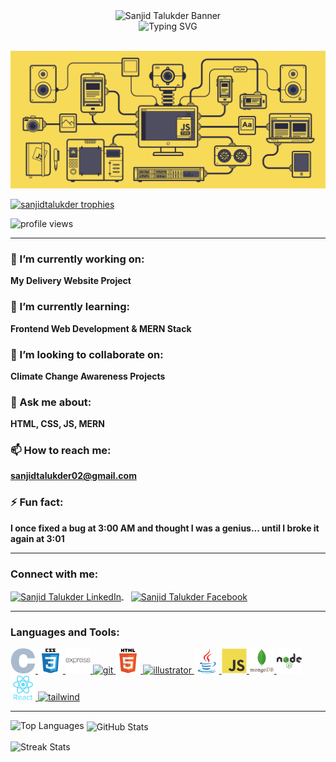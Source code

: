 <!-- HEADER SECTION WITH BANNER -->
<div align="center">
  <img 
    src="https://capsule-render.vercel.app/api?type=waving&color=0:E1EAFC,100:F6D5F7&height=200&section=header&text=SANJID%20TALUKDER&fontSize=40&fontColor=0C1A3E&animation=fadeIn&fontAlignY=38&desc=Frontend%20Web%20Developer%20%7C%20MERN%20Stack%20Enthusiast&descAlignY=51&descAlign=62&descFontColor=1A237E" 
    alt="Sanjid Talukder Banner"
/>
</div>



<div align="center">
  <img src="https://readme-typing-svg.herokuapp.com?font=Fira+Code&weight=700&size=24&duration=4000&pause=1000&color=0D47A1&center=true&vCenter=true&multiline=true&width=600&height=100&lines=👋+Hello,+I'm+Sanjid+Talukder;Frontend+Web+Developer;MERN+Stack+Learner+🚀;Based+in+Bangladesh+🇧🇩" alt="Typing SVG" />
</div>

<br/>


<p align="left">
<!--   <img src="https://github.com/sanjidtalukder/Time-Complexity/blob/main/GitPropileAdd.gif?raw=true" alt="animated coding" width="100%" /> -->
  <img src="github-propular-image.gif" width="100%" height="220px" />
</p>

<p align="left">
  <a href="https://github.com/ryo-ma/github-profile-trophy">
    <img src="https://github-profile-trophy.vercel.app/?username=sanjidtalukder" alt="sanjidtalukder trophies" />
  </a>
</p>

<p align="left">
  <img src="https://komarev.com/ghpvc/?username=sanjidtalukder&label=Profile%20views&color=0e75b6&style=flat" alt="profile views" />
</p>


---

### 🔭 I’m currently working on:
**My Delivery Website Project**

### 🌱 I’m currently learning:
**Frontend Web Development & MERN Stack**

### 👯 I’m looking to collaborate on:
**Climate Change Awareness Projects**

### 💬 Ask me about:
**HTML, CSS, JS, MERN**

### 📫 How to reach me:
**sanjidtalukder02@gmail.com**

### ⚡ Fun fact:
**I once fixed a bug at 3:00 AM and thought I was a genius... until I broke it again at 3:01**

---

<h3 align="left">Connect with me:</h3>
<p align="left">
  <a href="https://www.linkedin.com/in/md-sanjid-talukder-08b681320" target="_blank">
    <img align="center" src="https://raw.githubusercontent.com/rahuldkjain/github-profile-readme-generator/master/src/images/icons/Social/linked-in-alt.svg" alt="Sanjid Talukder LinkedIn" height="30" width="40" />
  </a>
  &nbsp;&nbsp;
  <a href="https://www.facebook.com/share/19tnz9rmzz/" target="_blank">
    <img align="center" src="https://raw.githubusercontent.com/rahuldkjain/github-profile-readme-generator/master/src/images/icons/Social/facebook.svg" alt="Sanjid Talukder Facebook" height="30" width="40" />
  </a>
</p>


---

<h3 align="left">Languages and Tools:</h3>
<p align="left"> <a href="https://www.cprogramming.com/" target="_blank" rel="noreferrer"> <img src="https://raw.githubusercontent.com/devicons/devicon/master/icons/c/c-original.svg" alt="c" width="40" height="40"/> </a> <a href="https://www.w3schools.com/css/" target="_blank" rel="noreferrer"> <img src="https://raw.githubusercontent.com/devicons/devicon/master/icons/css3/css3-original-wordmark.svg" alt="css3" width="40" height="40"/> </a> <a href="https://expressjs.com" target="_blank" rel="noreferrer"> <img src="https://raw.githubusercontent.com/devicons/devicon/master/icons/express/express-original-wordmark.svg" alt="express" width="40" height="40"/> </a> <a href="https://git-scm.com/" target="_blank" rel="noreferrer"> <img src="https://www.vectorlogo.zone/logos/git-scm/git-scm-icon.svg" alt="git" width="40" height="40"/> </a> <a href="https://www.w3.org/html/" target="_blank" rel="noreferrer"> <img src="https://raw.githubusercontent.com/devicons/devicon/master/icons/html5/html5-original-wordmark.svg" alt="html5" width="40" height="40"/> </a> <a href="https://www.adobe.com/in/products/illustrator.html" target="_blank" rel="noreferrer"> <img src="https://www.vectorlogo.zone/logos/adobe_illustrator/adobe_illustrator-icon.svg" alt="illustrator" width="40" height="40"/> </a> <a href="https://www.java.com" target="_blank" rel="noreferrer"> <img src="https://raw.githubusercontent.com/devicons/devicon/master/icons/java/java-original.svg" alt="java" width="40" height="40"/> </a> <a href="https://developer.mozilla.org/en-US/docs/Web/JavaScript" target="_blank" rel="noreferrer"> <img src="https://raw.githubusercontent.com/devicons/devicon/master/icons/javascript/javascript-original.svg" alt="javascript" width="40" height="40"/> </a> <a href="https://www.mongodb.com/" target="_blank" rel="noreferrer"> <img src="https://raw.githubusercontent.com/devicons/devicon/master/icons/mongodb/mongodb-original-wordmark.svg" alt="mongodb" width="40" height="40"/> </a> <a href="https://nodejs.org" target="_blank" rel="noreferrer"> <img src="https://raw.githubusercontent.com/devicons/devicon/master/icons/nodejs/nodejs-original-wordmark.svg" alt="nodejs" width="40" height="40"/> </a> <a href="https://reactjs.org/" target="_blank" rel="noreferrer"> <img src="https://raw.githubusercontent.com/devicons/devicon/master/icons/react/react-original-wordmark.svg" alt="react" width="40" height="40"/> </a> <a href="https://tailwindcss.com/" target="_blank" rel="noreferrer"> <img src="https://www.vectorlogo.zone/logos/tailwindcss/tailwindcss-icon.svg" alt="tailwind" width="40" height="40"/> </a> </p>


---

<p>
  <img align="left" src="https://github-readme-stats.vercel.app/api/top-langs?username=sanjidtalukder&show_icons=true&locale=en&layout=compact" alt="Top Languages" />
</p>

<p>
  &nbsp;<img align="center" src="https://github-readme-stats.vercel.app/api?username=sanjidtalukder&show_icons=true&locale=en" alt="GitHub Stats" />
</p>

<p>
  <img align="center" src="https://github-readme-streak-stats.herokuapp.com/?user=sanjidtalukder" alt="Streak Stats" />
</p>
